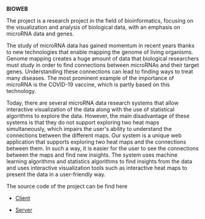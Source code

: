 **BIOWEB** 

The project is a research project in the field of bioinformatics, focusing on the visualization and analysis of biological data, with an emphasis on microRNA data and genes.
 
The study of microRNA data has gained momentum in recent years thanks to new technologies that enable mapping the genome of living organisms. Genome mapping creates a huge amount of data that biological researchers must study in order to find connections between microRNAs and their target genes. Understanding these connections can lead to finding ways to treat many diseases. The most prominent example of the importance of microRNA is the COVID-19 vaccine, which is partly based on this technology.
 
Today, there are several microRNA data research systems that allow interactive visualization of the data along with the use of statistical algorithms to explore the data. However, the main disadvantage of these systems is that they do not support exploring two heat maps simultaneously, which impairs the user's ability to understand the connections between the different maps.
Our system is a unique web application that supports exploring two heat maps and the connections between them. In such a way, it is easier for the user to see the connections between the maps and find new insights. The system uses machine learning algorithms and statistics algorithms to find insights from the data and uses interactive visualization tools such as interactive heat maps to present the data in a user-friendly way.

The source code of the project can be find here

- [Client](https://github.com/matan230g/heatmap_client)

- [Server](https://github.com/matan230g/heatmap_client)
